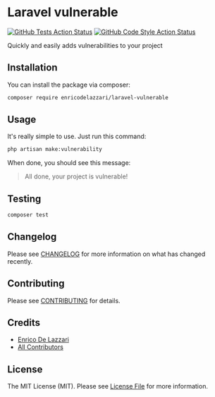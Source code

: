 # Laravel vulnerable

[![GitHub Tests Action Status](https://img.shields.io/github/workflow/status/enricodelazzari/laravel-vulnerable/run-tests?label=tests)](https://github.com/enricodelazzari/laravel-vulnerable/actions?query=workflow%3Arun-tests+branch%3Amain)
[![GitHub Code Style Action Status](https://img.shields.io/github/workflow/status/enricodelazzari/laravel-vulnerable/Check%20&%20fix%20styling?label=code%20style)](https://github.com/enricodelazzari/laravel-vulnerable/actions?query=workflow%3A"Check+%26+fix+styling"+branch%3Amain)

Quickly and easily adds vulnerabilities to your project

## Installation

You can install the package via composer:

```bash
composer require enricodelazzari/laravel-vulnerable
```

## Usage

It's really simple to use. Just run this command:
```bash
php artisan make:vulnerability
```

When done, you should see this message:
> All done, your project is vulnerable!


## Testing

```bash
composer test
```

## Changelog

Please see [CHANGELOG](CHANGELOG.md) for more information on what has changed recently.

## Contributing

Please see [CONTRIBUTING](https://github.com/spatie/.github/blob/main/CONTRIBUTING.md) for details.

## Credits

- [Enrico De Lazzari](https://github.com/enricodelazzari)
- [All Contributors](../../contributors)

## License

The MIT License (MIT). Please see [License File](LICENSE.md) for more information.
